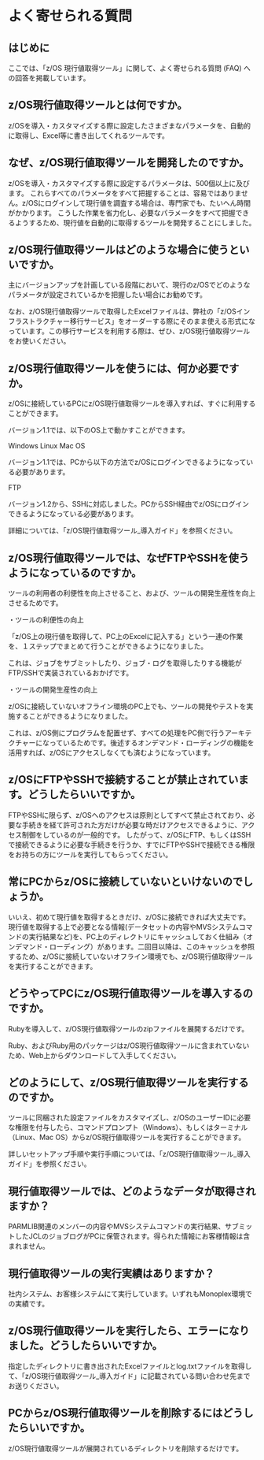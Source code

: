 よく寄せられる質問
=================


はじめに
-------

ここでは、「z/OS 現行値取得ツール」に関して、よく寄せられる質問 (FAQ) への回答を掲載しています。

 

 

z/OS現行値取得ツールとは何ですか。
-------

z/OSを導入・カスタマイズする際に設定したさまざまなパラメータを、自動的に取得し、Excel等に書き出してくれるツールです。

 

 

なぜ、z/OS現行値取得ツールを開発したのですか。
-------

z/OSを導入・カスタマイズする際に設定するパラメータは、500個以上に及びます。
これらすべてのパラメータをすべて把握することは、容易ではありません。z/OSにログインして現行値を調査する場合は、専門家でも、たいへん時間がかかります。
こうした作業を省力化し、必要なパラメータをすべて把握できるようするため、現行値を自動的に取得するツールを開発することにしました。

 

 

z/OS現行値取得ツールはどのような場合に使うといいですか。
-------

主にバージョンアップを計画している段階において、現行のz/OSでどのようなパラメータが設定されているかを把握したい場合にお勧めです。

 

なお、z/OS現行値取得ツールで取得したExcelファイルは、弊社の「z/OSインフラストラクチャー移行サービス」をオーダーする際にそのまま使える形式になっています。この移行サービスを利用する際は、ぜひ、z/OS現行値取得ツールをお使いください。

 


z/OS現行値取得ツールを使うには、何か必要ですか。
-------

z/OSに接続しているPCにz/OS現行値取得ツールを導入すれば、すぐに利用することができます。

 

バージョン1.1では、以下のOS上で動かすことができます。

Windows
Linux
Mac OS
 

バージョン1.1では、PCから以下の方法でz/OSにログインできるようになっている必要があります。

FTP
 

バージョン1.2から、SSHに対応しました。PCからSSH経由でz/OSにログインできるようになっている必要があります。

 

詳細については、「z/OS現行値取得ツール_導入ガイド」を参照ください。

 

 

z/OS現行値取得ツールでは、なぜFTPやSSHを使うようになっているのですか。
-------

ツールの利用者の利便性を向上させること、および、ツールの開発生産性を向上させるためです。

 

・ツールの利便性の向上

「z/OS上の現行値を取得して、PC上のExcelに記入する」という一連の作業を、１ステップでまとめて行うことができるようになりました。

これは、ジョブをサブミットしたり、ジョブ・ログを取得したりする機能がFTP/SSHで実装されているおかげです。

 

・ツールの開発生産性の向上

z/OSに接続していないオフライン環境のPC上でも、ツールの開発やテストを実施することができるようになりました。

これは、z/OS側にプログラムを配置せず、すべての処理をPC側で行うアーキテクチャーになっているためです。後述するオンデマンド・ローディングの機能を活用すれば、z/OSにアクセスしなくても済むようになっています。

 

 

z/OSにFTPやSSHで接続することが禁止されています。どうしたらいいですか。
-------

FTPやSSHに限らず、z/OSへのアクセスは原則としてすべて禁止されており、必要な手続きを経て許可された方だけが必要な時だけアクセスできるように、アクセス制御をしているのが一般的です。
したがって、z/OSにFTP、もしくはSSHで接続できるように必要な手続きを行うか、すでにFTPやSSHで接続できる権限をお持ちの方にツールを実行してもらってください。

 


常にPCからz/OSに接続していないといけないのでしょうか。
-------

いいえ、初めて現行値を取得するときだけ、z/OSに接続できれば大丈夫です。
現行値を取得する上で必要となる情報(データセットの内容やMVSシステムコマンドの実行結果など)を、PC上のディレクトリにキャッシュしておく仕組み（オンデマンド・ローディング）があります。二回目以降は、このキャッシュを参照するため、z/OSに接続していないオフライン環境でも、z/OS現行値取得ツールを実行することができます。

 


どうやってPCにz/OS現行値取得ツールを導入するのですか。
-------

Rubyを導入して、z/OS現行値取得ツールのzipファイルを展開するだけです。

Ruby、およびRuby用のパッケージはz/OS現行値取得ツールに含まれていないため、Web上からダウンロードして入手してください。

 

 

どのようにして、z/OS現行値取得ツールを実行するのですか。
-------

ツールに同梱された設定ファイルをカスタマイズし、z/OSのユーザーIDに必要な権限を付与したら、コマンドプロンプト（Windows）、もしくはターミナル（Linux、Mac OS）からz/OS現行値取得ツールを実行することができます。

 

詳しいセットアップ手順や実行手順については、「z/OS現行値取得ツール_導入ガイド」を参照ください。

 

 

 

現行値取得ツールでは、どのようなデータが取得されますか？
-------

PARMLIB関連のメンバーの内容やMVSシステムコマンドの実行結果、サブミットしたJCLのジョブログがPCに保管されます。得られた情報にお客様情報は含まれません。

 

 

現行値取得ツールの実行実績はありますか？
-------

社内システム、お客様システムにて実行しています。いずれもMonoplex環境での実績です。

 

 

 

z/OS現行値取得ツールを実行したら、エラーになりました。どうしたらいいですか。
-------

指定したディレクトリに書き出されたExcelファイルとlog.txtファイルを取得して、「z/OS現行値取得ツール_導入ガイド」に記載されている問い合わせ先までお送りください。

 

 

PCからz/OS現行値取得ツールを削除するにはどうしたらいいですか。
-------

z/OS現行値取得ツールが展開されているディレクトリを削除するだけです。

 


